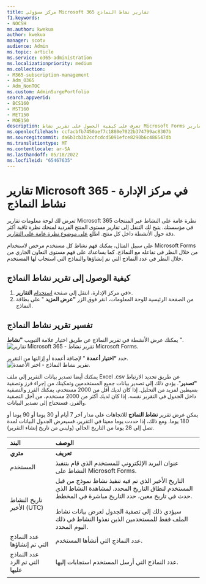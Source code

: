```yaml
---
title: مركز مسؤولي Microsoft 365 تقارير نشاط النماذج
f1.keywords:
- NOCSH
ms.author: kwekua
author: kwekua
manager: scotv
audience: Admin
ms.topic: article
ms.service: o365-administration
ms.localizationpriority: medium
ms.collection:
- M365-subscription-management
- Adm_O365
- Adm_NonTOC
ms.custom: AdminSurgePortfolio
search.appverid:
- BCS160
- MST160
- MET150
- MOE150
description: تعرف على كيفية الحصول على تقرير نشاط Microsoft Forms باستخدام لوحة معلومات تقارير Microsoft 365 ومعرفة كيفية تفاعل المستخدمين المرخصين مع النماذج.
ms.openlocfilehash: ccfacbfb7450aef7c1880e7022b374799ac8307b
ms.sourcegitcommit: da6b3cb3b2ccfcdcd5091efce8290b6c486547db
ms.translationtype: MT
ms.contentlocale: ar-SA
ms.lasthandoff: 05/18/2022
ms.locfileid: "65467635"
---
```

# <a name="microsoft-365-reports-in-the-admin-center---forms-activity"></a>تقارير Microsoft 365 في مركز الإدارة - نشاط النماذج

تعرض لك لوحة معلومات تقارير Microsoft 365 نظرة عامة على النشاط عبر المنتجات في مؤسستك. يتيح لك التنقل إلى تقارير مستوى المنتج الفردية لمنحك نظرة ثاقبة أكثر دقة حول الأنشطة داخل كل منتج. اطلع [على موضوع نظرة عامة على التقارير](activity-reports.md).
  
على سبيل المثال، يمكنك فهم نشاط كل مستخدم مرخص لاستخدام Microsoft Forms من خلال النظر في تفاعله مع النماذج. كما يساعدك على فهم مستوى التعاون الجاري من خلال النظر في عدد النماذج التي تم إنشاؤها والنماذج التي استجاب لها المستخدم.
  
## <a name="how-to-get-to-the-forms-activity-report"></a>كيفية الوصول إلى تقرير نشاط النماذج

1. في مركز الإدارة، انتقل إلى صفحة <a href="https://go.microsoft.com/fwlink/p/?linkid=2074756" target="_blank">استخدام</a> **التقارير**\>. 
2. من الصفحة الرئيسية للوحة المعلومات، انقر فوق الزر **"عرض المزيد** " على بطاقة النماذج.
  
## <a name="interpret-the-forms-activity-report"></a>تفسير تقرير نشاط النماذج

يمكنك عرض الأنشطة في تقرير النماذج عن طريق اختيار علامة التبويب **"نشاط** ".<br/>![تقارير Microsoft 365 - تقرير نشاط Microsoft Forms.](../../media/275fb0a1-b9d9-4233-8aaf-e7df73cc705f.png)

حدد **"اختيار أعمدة** " لإضافة أعمدة أو إزالتها من التقرير.  <br/> ![تقرير نشاط النماذج - اختر الأعمدة.](../../media/0c9b0b69-5dc7-43ea-8e2c-54407b6ce2ab.png)

يمكنك أيضا تصدير بيانات التقرير إلى ملف Excel .csv عن طريق تحديد الارتباط **"تصدير**". يؤدي ذلك إلى تصدير بيانات جميع المستخدمين وتمكينك من إجراء فرز وتصفية بسيطين لمزيد من التحليل. إذا كان لديك أقل من 2000 مستخدم، يمكنك الفرز والتصفية داخل الجدول في التقرير نفسه. إذا كان لديك أكثر من 2000 مستخدم، من أجل التصفية والفرز، فستحتاج إلى تصدير البيانات. 

يمكن عرض تقرير **نشاط النماذج** للاتجاهات على مدار آخر 7 أيام أو 30 يوما أو 90 يوما أو 180 يوما. ومع ذلك، إذا حددت يوما معينا في التقرير، فسيعرض الجدول البيانات لمدة تصل إلى 28 يوما من التاريخ الحالي (وليس من تاريخ إنشاء التقرير).
  
|البند|الوصف|
|:-----|:-----|
|**متري**|**تعريف**|
|المستخدم  <br/> |عنوان البريد الإلكتروني للمستخدم الذي قام بتنفيذ النشاط على Microsoft Forms.  <br/> |
|تاريخ النشاط الأخير (UTC)  <br/> |التاريخ الأخير الذي تم فيه تنفيذ نشاط نموذج من قبل المستخدم لنطاق التاريخ المحدد. لمشاهدة النشاط الذي حدث في تاريخ معين، حدد التاريخ مباشرة في المخطط.<br/><br/>سيؤدي ذلك إلى تصفية الجدول لعرض بيانات نشاط الملف فقط للمستخدمين الذين نفذوا النشاط في ذلك اليوم المحدد.  <br/> |
|عدد النماذج التي تم إنشاؤها  <br/> |عدد النماذج التي أنشأها المستخدم.   <br/> |
|عدد النماذج التي تم الرد عليها  <br/> |عدد النماذج التي أرسل المستخدم استجابات إليها.|
|||
